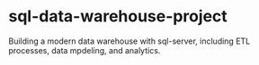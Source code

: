 # sql-data-warehouse-project
Building a modern data warehouse with sql-server, including ETL processes, data mpdeling, and analytics.
